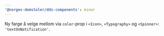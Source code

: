 ```yaml
---
'@norges-domstoler/dds-components': minor
---
```


Ny farge å velge mellom via `color`-prop i `<Icon>`, `<Typography>` og `<Spinner>`: `'textOnNotification'`.

